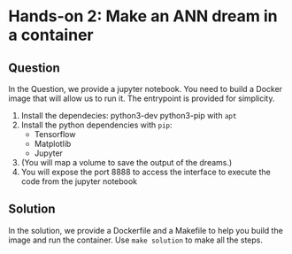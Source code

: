 # Hands-on 2: Make an ANN dream in a container

## Question

In the Question, we provide a jupyter notebook. You need to build a Docker image that will allow us to run it. The entrypoint is provided for simplicity.

1. Install the dependecies: python3-dev python3-pip with `apt`
1. Install the python dependencies with `pip`:
	- Tensorflow
	- Matplotlib
	- Jupyter
1. (You will map a volume to save the output of the dreams.)
1. You will expose the port 8888 to access the interface to execute the code from the jupyter notebook

## Solution

In the solution, we provide a Dockerfile and a Makefile to help you build the image and run the container. Use `make solution` to make all the steps.